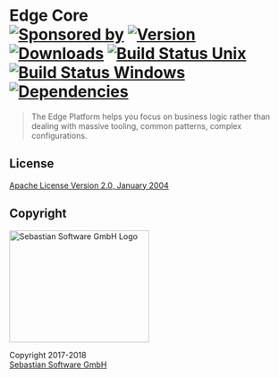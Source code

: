 # Edge Core <br/>[![Sponsored by][sponsor-img]][sponsor] [![Version][npm-version-img]][npm] [![Downloads][npm-downloads-img]][npm] [![Build Status Unix][travis-img]][travis] [![Build Status Windows][appveyor-img]][appveyor] [![Dependencies][deps-img]][deps]

[sponsor-img]: https://img.shields.io/badge/Sponsored%20by-Sebastian%20Software-692446.svg
[sponsor]: https://www.sebastian-software.de
[deps]: https://david-dm.org/sebastian-software/edge-core
[deps-img]: https://david-dm.org/sebastian-software/edge-core.svg
[npm]: https://www.npmjs.com/package/edge-core
[npm-downloads-img]: https://img.shields.io/npm/dm/edge-core.svg
[npm-version-img]: https://img.shields.io/npm/v/edge-core.svg
[travis-img]: https://img.shields.io/travis/sebastian-software/edge-core/master.svg?branch=master&label=unix%20build
[appveyor-img]: https://img.shields.io/appveyor/ci/swernerx/edge-core/master.svg?label=windows%20build
[travis]: https://travis-ci.org/sebastian-software/edge-core
[appveyor]: https://ci.appveyor.com/project/swernerx/edge-core/branch/master

> The Edge Platform helps you focus on business logic rather than dealing with massive tooling, common patterns, complex configurations.



## License

[Apache License Version 2.0, January 2004](license)


## Copyright

<img src="https://cdn.rawgit.com/sebastian-software/sebastian-software-brand/3d93746f/sebastiansoftware-en.svg" alt="Sebastian Software GmbH Logo" width="250" height="200"/>

Copyright 2017-2018<br/>[Sebastian Software GmbH](http://www.sebastian-software.de)

